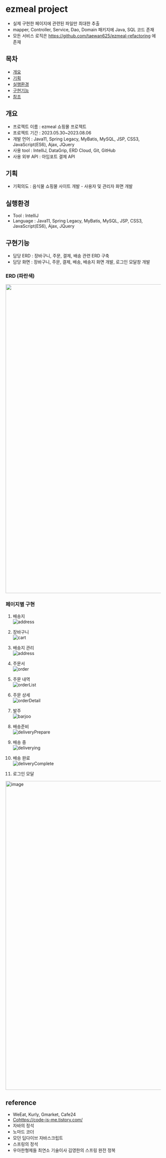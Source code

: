 # ezmeal project
- 실제 구현한 페이지에 관련된 파일만 최대한 추출
- mapper, Controller, Service, Dao, Domain 패키지에 Java, SQL 코드 존재
- 모든 서비스 로직은 https://github.com/taewan625/ezmeal-refactoring 에 존재

## 목차
  - [개요](#개요)
  - [기획](#기획)
  - [실행환경](#실행환경)
  - [구현기능](#구현기능)
  - [참조](#reference)

## 개요
- 프로젝트 이름   : ezmeal 쇼핑몰 프로젝트
- 프로젝트 기간   : 2023.05.30~2023.08.06 
- 개발 언어      : Java11, Spring Legacy, MyBatis, MySQL, JSP, CSS3, JavaScript(ES6), Ajax, JQuery
- 사용 tool     : IntelliJ, DataGrip, ERD Cloud, Git, GitHub
- 사용 외부 API  : 아임포트 결제 API

## 기획
- 기획의도 : 음식물 쇼핑물 사이트 개발 - 사용자 및 관리자 화면 개발

## 실행환경
- Tool : IntelliJ
- Language : Java11, Spring Legacy, MyBatis, MySQL, JSP, CSS3, JavaScript(ES6), Ajax, JQuery

## 구현기능
- 담당 ERD : 장바구니, 주문, 결제, 배송 관련 ERD 구축
- 담당 화면 : 장바구니, 주문, 결제, 배송, 배송지 화면 개발, 로그인 모달창 개발

### ERD (파란색)
<img src="https://user-images.githubusercontent.com/104051002/274786370-aeafafbb-435e-4975-8457-f5cfa821dd1a.png" style="width: 1000px;">

### 페이지별 구현
1. 배송지  
![address](https://github.com/taewan625/ezmeal-personal/blob/master/%E1%84%87%E1%85%A2%E1%84%89%E1%85%A9%E1%86%BC%E1%84%8C%E1%85%B5.png)

2. 장바구니  
![cart](https://github.com/taewan625/ezmeal-personal/blob/master/%E1%84%8C%E1%85%A1%E1%86%BC%E1%84%87%E1%85%A1%E1%84%80%E1%85%AE%E1%84%82%E1%85%B5.png)

3. 배송지 관리  
![address](https://github.com/taewan625/ezmeal-personal/blob/master/%E1%84%87%E1%85%A2%E1%84%89%E1%85%A9%E1%86%BC%E1%84%8C%E1%85%B5.png)

4. 주문서  
![order](https://github.com/taewan625/ezmeal-personal/blob/master/%E1%84%8C%E1%85%AE%E1%84%86%E1%85%AE%E1%86%AB.png)

5. 주문 내역  
![orderList](https://github.com/taewan625/ezmeal-personal/blob/master/%E1%84%8C%E1%85%AE%E1%84%86%E1%85%AE%E1%86%AB%E1%84%82%E1%85%A2%E1%84%8B%E1%85%A7%E1%86%A8.png)

6. 주문 상세  
![orderDetail](https://github.com/taewan625/ezmeal-personal/blob/master/%E1%84%8C%E1%85%AE%E1%84%86%E1%85%AE%E1%86%AB%E1%84%89%E1%85%A1%E1%86%BC%E1%84%89%E1%85%A6.png)

7. 발주  
![barjoo](https://github.com/taewan625/ezmeal-personal/blob/master/%E1%84%87%E1%85%A1%E1%86%AF%E1%84%8C%E1%85%AE.png)

8. 배송준비  
![deliveryPrepare](https://github.com/taewan625/ezmeal-personal/blob/master/%E1%84%87%E1%85%A2%E1%84%89%E1%85%A9%E1%86%BC%E1%84%8C%E1%85%AE%E1%86%AB%E1%84%87%E1%85%B5.png)

9. 배송 중  
![deliverying](https://github.com/taewan625/ezmeal-personal/blob/master/%E1%84%87%E1%85%A2%E1%84%89%E1%85%A9%E1%86%BC%E1%84%8C%E1%85%AE%E1%86%BC.png)

10. 배송 완료  
![deliveryComplete](https://github.com/taewan625/ezmeal-personal/blob/master/%E1%84%87%E1%85%A2%E1%84%89%E1%85%A9%E1%86%BC%E1%84%8B%E1%85%AA%E1%86%AB%E1%84%85%E1%85%AD.png)

11. 로그인 모달  
<img src="https://user-images.githubusercontent.com/104051002/274786873-f6de4ef3-2aae-42de-9bfe-44e1350f8265.png" alt="image" style="width: 1000px;">

## reference
- WeEat, Kurly, Gmarket, Cafe24
- [Co](https://code-is-me.tistory.com/)https://code-is-me.tistory.com/
- 자바의 정석
- 노마드 코더
- 모던 딥다이브 자바스크립트
- 스프링의 정석
- 우아한형제들 최연소 기술이사 김영한의 스프링 완전 정복
